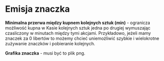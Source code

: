 # Emisja znaczka

**Minimalna przerwa między kupnem kolejnych sztuk (min)** - ogranicza możliwość kupna w Kasie kolejnych sztuk jedna po drugiej wymuszając czasliczony w minutach między tymi akcjami. Przykładowo, jeżeli mamy znaczek za 0 libertów to możemy chcieć uniemożliwić szybkie i wielokrotne zużywanie znaczków i pobieranie kolejnych.

**Grafika znaczka** - musi być to plik png.